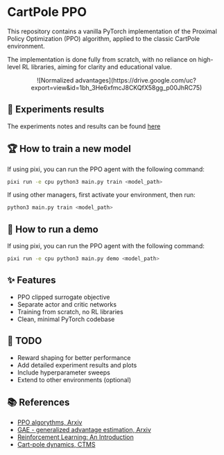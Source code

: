 # CartPole PPO

This repository contains a vanilla PyTorch implementation of the Proximal Policy Optimization (PPO) algorithm, applied to the classic CartPole environment.

The implementation is done fully from scratch, with no reliance on high-level RL libraries, aiming for clarity and educational value.

<p align="center">
    ![Normalized advantages](https://drive.google.com/uc?export=view&id=1bh_3He6xfmcJ8CKQfX58gg_p00JhRC75)
</p>

## 🔬 Experiments results

The experiments notes and results can be found [here](experiments)

## 🏆 How to train a new model

If using pixi, you can run the PPO agent with the following command:
```bash
pixi run -e cpu python3 main.py train <model_path>
```

If using other managers, first activate your environment, then run:
```bash
python3 main.py train <model_path>
```

## 🏃 How to run a demo

If using pixi, you can run the PPO agent with the following command:
```bash
pixi run -e cpu python3 main.py demo <model_path>
```


## ✨ Features

- PPO clipped surrogate objective
- Separate actor and critic networks
- Training from scratch, no RL libraries
- Clean, minimal PyTorch codebase

## 🌱 TODO

- Reward shaping for better performance
- Add detailed experiment results and plots
- Include hyperparameter sweeps
- Extend to other environments (optional)

## 📚 References

- [PPO algorythms, Arxiv](https://arxiv.org/pdf/1707.06347)
- [GAE - generalized advantage estimation, Arxiv](https://arxiv.org/pdf/1506.02438)
- [Reinforcement Learning: An Introduction](http://incompleteideas.net/book/the-book-2nd.html)
- [Cart-pole dynamics, CTMS](https://ctms.engin.umich.edu/CTMS/index.php?example=InvertedPendulum&section=SystemModeling)
